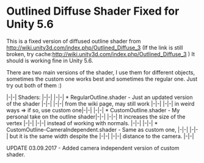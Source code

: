 # Outlined Diffuse Shader Fixed for Unity 5.6
This is a fixed version of diffused outline shader from http://wiki.unity3d.com/index.php/Outlined_Diffuse_3
(If the link is still broken, try cache:http://wiki.unity3d.com/index.php/Outlined_Diffuse_3 )
It should is working fine in Unity 5.6.

There are two main versions of the shader, I use them for different objects, sometimes the custom one works best and sometimes the regular one. Just try out both of them :)

|-|-|                            Shaders:                             |-|-|
|-|-| * RegularOutline.shader - Just an updated version of the shader |-|-|
|-|-|                           from the wiki page, may still work    |-|-|
|-|-|                           in weird ways => if so, use custom one|-|-|
|-|-| * CustomOutline.shader -  My personal take on the outline shader|-|-|
|-|-|                           It increases the size of the vertex   |-|-|
|-|-|                           instead of working with normals.      |-|-|
|-|-| * CustomOutline-CameraIndependent.shader - Same as custom one,  |-|-|
|-|-|                           but it is the same width despite the  |-|-|
|-|-|                           distance to the camera.               |-|-|

UPDATE 03.09.2017 - Added camera independent version of custom shader.
